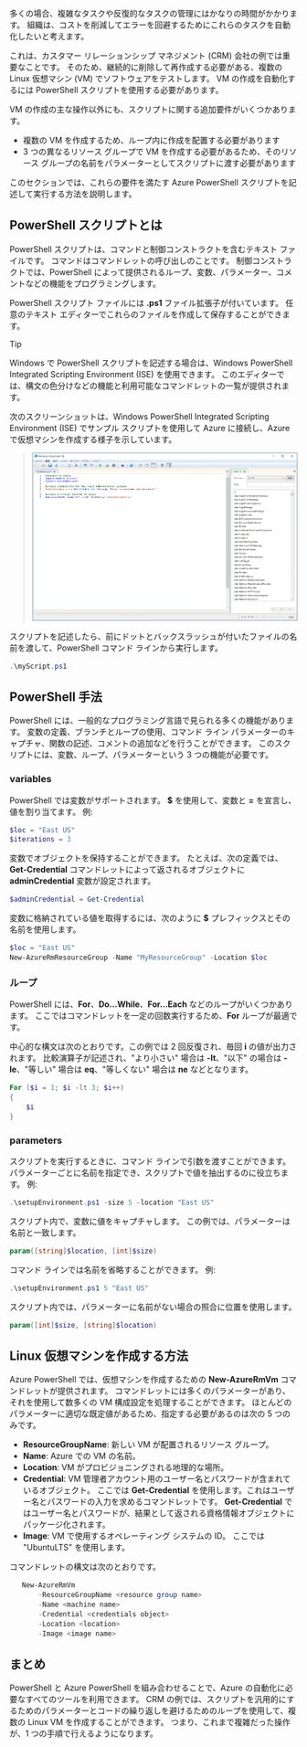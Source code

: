 多くの場合、複雑なタスクや反復的なタスクの管理にはかなりの時間がかかります。 組織は、コストを削減してエラーを回避するためにこれらのタスクを自動化したいと考えます。

これは、カスタマー リレーションシップ マネジメント (CRM) 会社の例では重要なことです。 そのため、継続的に削除して再作成する必要がある、複数の Linux 仮想マシン (VM) でソフトウェアをテストします。 VM の作成を自動化するには PowerShell スクリプトを使用する必要があります。

VM の作成の主な操作以外にも、スクリプトに関する追加要件がいくつかあります。 
- 複数の VM を作成するため、ループ内に作成を配置する必要があります
- 3 つの異なるリソース グループで VM を作成する必要があるため、そのリソース グループの名前をパラメーターとしてスクリプトに渡す必要があります

このセクションでは、これらの要件を満たす Azure PowerShell スクリプトを記述して実行する方法を説明します。

## <a name="what-is-a-powershell-script"></a>PowerShell スクリプトとは
PowerShell スクリプトは、コマンドと制御コンストラクトを含むテキスト ファイルです。 コマンドはコマンドレットの呼び出しのことです。 制御コンストラクトでは、PowerShell によって提供されるループ、変数、パラメーター、コメントなどの機能をプログラミングします。

PowerShell スクリプト ファイルには **.ps1** ファイル拡張子が付いています。 任意のテキスト エディターでこれらのファイルを作成して保存することができます。 

> [!TIP]
> Windows で PowerShell スクリプトを記述する場合は、Windows PowerShell Integrated Scripting Environment (ISE) を使用できます。 このエディターでは、構文の色分けなどの機能と利用可能なコマンドレットの一覧が提供されます。
>
次のスクリーンショットは、Windows PowerShell Integrated Scripting Environment (ISE) でサンプル スクリプトを使用して Azure に接続し、Azure で仮想マシンを作成する様子を示しています。

>![仮想マシンを作成するためのスクリプトが編集ウィンドウで開かれている Windows PowerShell Integrated Scripting Environment のスクリーンショット。](../media/7-windows-powershell-ise-screenshot.png)

スクリプトを記述したら、前にドットとバックスラッシュが付いたファイルの名前を渡して、PowerShell コマンド ラインから実行します。

```powershell
.\myScript.ps1
```

## <a name="powershell-techniques"></a>PowerShell 手法
PowerShell には、一般的なプログラミング言語で見られる多くの機能があります。 変数の定義、ブランチとループの使用、コマンド ライン パラメーターのキャプチャ、関数の記述、コメントの追加などを行うことができます。 このスクリプトには、変数、ループ、パラメーターという 3 つの機能が必要です。

### <a name="variables"></a>variables
PowerShell では変数がサポートされます。 **$** を使用して、変数と **=** を宣言し、値を割り当てます。 例: 

```powershell
$loc = "East US"
$iterations = 3
```

変数でオブジェクトを保持することができます。 たとえば、次の定義では、**Get-Credential** コマンドレットによって返されるオブジェクトに **adminCredential** 変数が設定されます。

```powershell
$adminCredential = Get-Credential
```

変数に格納されている値を取得するには、次のように **$** プレフィックスとその名前を使用します。 

```powershell
$loc = "East US"
New-AzureRmResourceGroup -Name "MyResourceGroup" -Location $loc
```

### <a name="loops"></a>ループ
PowerShell には、**For**、**Do...While**、**For...Each** などのループがいくつかあります。 ここではコマンドレットを一定の回数実行するため、**For** ループが最適です。

中心的な構文は次のとおりです。この例では 2 回反復され、毎回 **i** の値が出力されます。 比較演算子が記述され、"より小さい" 場合は **-lt**、"以下" の場合は **-le**、"等しい" 場合は **eq**、"等しくない" 場合は **ne** などとなります。

```powershell
For ($i = 1; $i -lt 3; $i++)
{
    $i
}
```

### <a name="parameters"></a>parameters
スクリプトを実行するときに、コマンド ラインで引数を渡すことができます。 パラメーターごとに名前を指定でき、スクリプトで値を抽出するのに役立ちます。 例: 

```powershell
.\setupEnvironment.ps1 -size 5 -location "East US"
```

スクリプト内で、変数に値をキャプチャします。 この例では、パラメーターは名前と一致します。

```powershell
param([string]$location, [int]$size)
```

コマンド ラインでは名前を省略することができます。 例: 

```powershell
.\setupEnvironment.ps1 5 "East US"
```

スクリプト内では、パラメーターに名前がない場合の照合に位置を使用します。

```powershell
param([int]$size, [string]$location)
```

## <a name="how-to-create-a-linux-virtual-machine"></a>Linux 仮想マシンを作成する方法
Azure PowerShell では、仮想マシンを作成するための **New-AzureRmVm** コマンドレットが提供されます。 コマンドレットには多くのパラメーターがあり、それを使用して数多くの VM 構成設定を処理することができます。 ほとんどのパラメーターに適切な既定値があるため、指定する必要があるのは次の 5 つのみです。

- **ResourceGroupName**: 新しい VM が配置されるリソース グループ。
- **Name**: Azure での VM の名前。
- **Location**: VM がプロビジョニングされる地理的な場所。
- **Credential**: VM 管理者アカウント用のユーザー名とパスワードが含まれているオブジェクト。 ここでは **Get-Credential** を使用します。これはユーザー名とパスワードの入力を求めるコマンドレットです。 **Get-Credential** ではユーザー名とパスワードが、結果として返される資格情報オブジェクトにパッケージ化されます。
- **Image**: VM で使用するオペレーティング システムの ID。 ここでは "UbuntuLTS" を使用します。

コマンドレットの構文は次のとおりです。

```powershell
   New-AzureRmVm 
       -ResourceGroupName <resource group name> 
       -Name <machine name> 
       -Credential <credentials object> 
       -Location <location> 
       -Image <image name>
```

## <a name="summary"></a>まとめ
PowerShell と Azure PowerShell を組み合わせることで、Azure の自動化に必要なすべてのツールを利用できます。 CRM の例では、スクリプトを汎用的にするためのパラメーターとコードの繰り返しを避けるためのループを使用して、複数の Linux VM を作成することができます。 つまり、これまで複雑だった操作が、1 つの手順で行えるようになります。